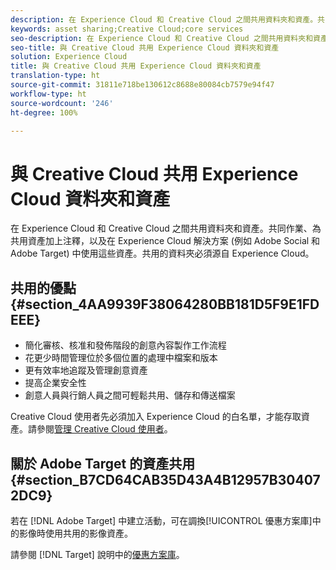 ```yaml
---
description: 在 Experience Cloud 和 Creative Cloud 之間共用資料夾和資產。共同作業、為共用資產加上注釋，以及在 Experience Cloud 解決方案 (例如 Adobe Social 和 Adobe Target) 中使用這些資產。共用的資料夾必須源自 Experience Cloud。
keywords: asset sharing;Creative Cloud;core services
seo-description: 在 Experience Cloud 和 Creative Cloud 之間共用資料夾和資產。共同作業、為共用資產加上注釋，以及在 Experience Cloud 解決方案 (例如 Adobe Social 和 Adobe Target) 中使用這些資產。共用的資料夾必須源自 Experience Cloud。
seo-title: 與 Creative Cloud 共用 Experience Cloud 資料夾和資產
solution: Experience Cloud
title: 與 Creative Cloud 共用 Experience Cloud 資料夾和資產
translation-type: ht
source-git-commit: 31811e718be130612c8688e80084cb7579e94f47
workflow-type: ht
source-wordcount: '246'
ht-degree: 100%

---
```



# 與 Creative Cloud 共用 Experience Cloud 資料夾和資產

在 Experience Cloud 和 Creative Cloud 之間共用資料夾和資產。共同作業、為共用資產加上注釋，以及在 Experience Cloud 解決方案 (例如 Adobe Social 和 Adobe Target) 中使用這些資產。共用的資料夾必須源自 Experience Cloud。

## 共用的優點 {#section_4AA9939F38064280BB181D5F9E1FDEEE}

* 簡化審核、核准和發佈階段的創意內容製作工作流程
* 花更少時間管理位於多個位置的處理中檔案和版本
* 更有效率地追蹤及管理創意資產
* 提高企業安全性
* 創意人員與行銷人員之間可輕鬆共用、儲存和傳送檔案

Creative Cloud 使用者先必須加入 Experience Cloud 的白名單，才能存取資產。請參閱[管理 Creative Cloud 使用者](../experience-cloud-assets/t-admin-add-cc-user.md#task_F36D4F1D49B44F09A54F7371810D2752)。

## 關於 Adobe Target 的資產共用 {#section_B7CD64CAB35D43A4B12957B304072DC9}

若在 [!DNL Adobe Target] 中建立活動，可在調換[!UICONTROL 優惠方案庫]中的影像時使用共用的影像資產。

請參閱 [!DNL Target] 說明中的[優惠方案庫](https://docs.adobe.com/help/zh-Hant/target/using/experiences/offers/manage-content.html)。
